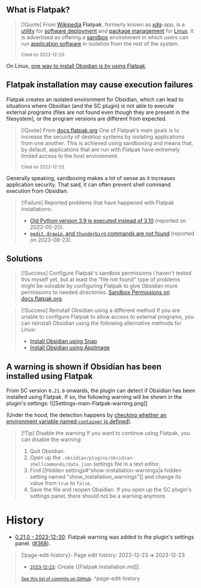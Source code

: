 ## What is Flatpak?

> [!Quote]  From [Wikipedia](https://en.wikipedia.org/wiki/Flatpak)
> **Flatpak**, formerly known as [xdg](https://en.wikipedia.org/wiki/Freedesktop.org "Freedesktop.org")-app, is a [utility](https://en.wikipedia.org/wiki/Software_utility "Software utility") for [software deployment](https://en.wikipedia.org/wiki/Software_deployment "Software deployment") and [package management](https://en.wikipedia.org/wiki/Package_management "Package management") for [Linux](https://en.wikipedia.org/wiki/Linux). It is advertised as offering a [sandbox](https://en.wikipedia.org/wiki/Sandbox_(computer_security) "Sandbox (computer security)") environment in which users can run [application software](https://en.wikipedia.org/wiki/Application_software "Application software") in isolation from the rest of the system.
> 
> <small>Cited on 2023-12-23.</small>

On Linux, [one way to install Obsidian is by using Flatpak](https://help.obsidian.md/Getting+started/Download+and+install+Obsidian#Install+Obsidian+using+Flatpak).

## Flatpak installation may cause execution failures

Flatpak creates an isolated environment for Obsidian, which can lead to situations where Obsidian (and the SC plugin) is not able to execute external programs (files are not found even though they are present in the filesystem), or the program versions are different from expected.

> [!Quote] From [docs.flatpak.org](https://docs.flatpak.org/en/latest/sandbox-permissions.html)
> One of Flatpak’s main goals is to increase the security of desktop systems by isolating applications from one another. This is achieved using sandboxing and means that, by default, applications that are run with Flatpak have extremely limited access to the host environment.
> 
> <small>Cited on 2023-12-23.</small>

Generally speaking, sandboxing makes a lot of sense as it increases application security. That said, it can often prevent shell command execution from Obsidian.

> [!Failure] Reported problems that have happened with Flatpak installations:
> - [Old Python version 3.9 is executed instead of 3.10](https://github.com/Taitava/obsidian-shellcommands/discussions/225) (reported on 2022-05-20).
> - [`gedit`, `drawio`, and `thunderbird` commands are not found](https://github.com/Taitava/obsidian-shellcommands/discussions/367) (reported on 2023-08-23).

## Solutions

> [!Success] Configure Flatpak's sandbox permissions
> I haven't tested this myself yet, but at least the "file not found" type of problems might be solvable by configuring Flatpak to give Obsidian more permissions to needed directories. [Sandbox Permissions on docs.flatpak.org](https://docs.flatpak.org/en/latest/sandbox-permissions.html).

> [!Success] Reinstall Obsidian using a different method
> If you are unable to configure Flatpak to allow access to external programs, you can reinstall Obsidian using the following alternative methods for Linux:
> - [Install Obsidian using Snap](https://help.obsidian.md/Getting+started/Download+and+install+Obsidian#Install+Obsidian+using+Snap)
> - [Install Obsidian using AppImage](https://help.obsidian.md/Getting+started/Download+and+install+Obsidian#Install+Obsidian+using+AppImage)

## A warning is shown if Obsidian has been installed using Flatpak
From SC version `0.21.0` onwards, the plugin can detect if Obsidian has been installed using Flatpak. If so, the following warning will be shown in the plugin's settings:
![[Settings-main-Flatpak-warning.png]]

(Under the hood, the detection happens by [checking whether an environment variable named `container` is defined](https://github.com/Taitava/obsidian-shellcommands/blob/baaf74c166bd4feb8c89e794d711a7a73ea847b6/src/Common.ts#L101-L117)).

> [!Tip] Disable the warning
> If you want to continue using Flatpak, you can disable the warning:
> 1. Quit Obsidian.
> 2. Open up the `.obsidian/plugins/obsidian-shellcommands/data.json` settings file in a text editor.
> 3. Find [[Hidden settings#^show-installation-warnings|a hidden setting named "show_installation_warnings"]] and change its value from `true` to `false`.
> 4. Save the file and reopen Obsidian. If you open up the SC plugin's settings panel, there should not be a warning anymore.

# History
- [0.21.0 - 2023-12-30](https://github.com/Taitava/obsidian-shellcommands/blob/main/CHANGELOG.md#0210---2023-12-30): Flatpak warning was added to the plugin's settings panel. ([#368](https://github.com/Taitava/obsidian-shellcommands/issues/368)).

> [!page-edit-history]- Page edit history: 2023-12-23 &#10132; 2023-12-23
> - [<small>2023-12-23</small>](https://github.com/Taitava/obsidian-shellcommands-documentation/commit/d586cb48e0b834224852c911bfda24b1d3168991): Create [[Flatpak installation.md]].
> 
> [<small>See this list of commits on GitHub</small>](https://github.com/Taitava/obsidian-shellcommands-documentation/commits/main/Problems/Flatpak%20installation.md).
> ^page-edit-history